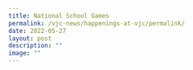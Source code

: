 ```yaml
---
title: National School Games
permalink: /vjc-news/happenings-at-vjc/permalink/
date: 2022-05-27
layout: post
description: ""
image: ""
---
```

